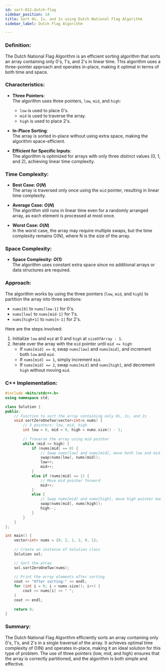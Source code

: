 ```yaml
---
id: sort-012-dutch-flag  
sidebar_position: 14  
title: Sort 0s, 1s, and 2s using Dutch National Flag Algorithm  
sidebar_label: Dutch Flag Algorithm  

---
```


### Definition:

The Dutch National Flag Algorithm is an efficient sorting algorithm that sorts an array containing only 0's, 1's, and 2's in linear time. This algorithm uses a three-pointer approach and operates in-place, making it optimal in terms of both time and space.

### Characteristics:

- **Three Pointers**:  
  The algorithm uses three pointers, `low`, `mid`, and `high`:  
  - `low` is used to place 0's.  
  - `mid` is used to traverse the array.  
  - `high` is used to place 2's.  

- **In-Place Sorting**:  
  The array is sorted in-place without using extra space, making the algorithm space-efficient.

- **Efficient for Specific Inputs**:  
  The algorithm is optimized for arrays with only three distinct values (0, 1, and 2), achieving linear time complexity.

### Time Complexity:

- **Best Case: $O(N)$**  
  The array is traversed only once using the `mid` pointer, resulting in linear time complexity.

- **Average Case: $O(N)$**  
  The algorithm still runs in linear time even for a randomly arranged array, as each element is processed at most once.

- **Worst Case: $O(N)$**  
  In the worst case, the array may require multiple swaps, but the time complexity remains O(N), where N is the size of the array.

### Space Complexity:

- **Space Complexity: $O(1)$**  
  The algorithm uses constant extra space since no additional arrays or data structures are required.

### Approach:

The algorithm works by using the three pointers (`low`, `mid`, and `high`) to partition the array into three sections:

- `nums[0]` to `nums[low-1]` for 0's.
- `nums[low]` to `nums[mid-1]` for 1's.
- `nums[high+1]` to `nums[n-1]` for 2's.

Here are the steps involved:

1. Initialize `low` and `mid` at 0 and `high` at `sizeOfArray - 1`.
2. Iterate over the array with the `mid` pointer until `mid <= high`:
   - If `nums[mid] == 0`, swap `nums[low]` and `nums[mid]`, and increment both `low` and `mid`.
   - If `nums[mid] == 1`, simply increment `mid`.
   - If `nums[mid] == 2`, swap `nums[mid]` and `nums[high]`, and decrement `high` without moving `mid`.

### C++ Implementation:

```cpp
#include <bits/stdc++.h>
using namespace std;

class Solution {
public:
    // Function to sort the array containing only 0s, 1s, and 2s
    void sortZeroOneTwo(vector<int>& nums) {
        // 3 pointers: low, mid, high
        int low = 0, mid = 0, high = nums.size() - 1;
        
        // Traverse the array using mid pointer
        while (mid <= high) {
            if (nums[mid] == 0) {
                // Swap nums[low] and nums[mid], move both low and mid forward
                swap(nums[low], nums[mid]);
                low++;
                mid++;
            } 
            else if (nums[mid] == 1) {
                // Move mid pointer forward
                mid++;
            } 
            else {
                // Swap nums[mid] and nums[high], move high pointer backward
                swap(nums[mid], nums[high]);
                high--;
            }
        }
    }
};

int main() {
    vector<int> nums = {0, 2, 1, 2, 0, 1};
    
    // Create an instance of Solution class
    Solution sol;

    // Sort the array
    sol.sortZeroOneTwo(nums);
    
    // Print the array elements after sorting
    cout << "After sorting:" << endl;
    for (int i = 0; i < nums.size(); i++) {
        cout << nums[i] << " ";
    }
    cout << endl;
    
    return 0;
}
```
### Summary:
The Dutch National Flag Algorithm efficiently sorts an array containing only 0's, 1's, and 2's in a single traversal of the array. It achieves optimal time complexity of O(N) and operates in-place, making it an ideal solution for this type of problem. The use of three pointers (low, mid, and high) ensures that the array is correctly partitioned, and the algorithm is both simple and effective. 
